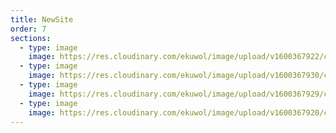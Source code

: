 ```yaml
---
title: NewSite
order: 7
sections:
  - type: image
    image: https://res.cloudinary.com/ekuwol/image/upload/v1600367922/chimenea/building/building-1_rbpsbp.jpg
  - type: image
    image: https://res.cloudinary.com/ekuwol/image/upload/v1600367930/chimenea/building/building-2_v9nfnk.jpg
  - type: image
    image: https://res.cloudinary.com/ekuwol/image/upload/v1600367929/chimenea/building/building-3_es8yy8.jpg
  - type: image
    image: https://res.cloudinary.com/ekuwol/image/upload/v1600367920/chimenea/building/building-4_xg6zbx.jpg
---
```


